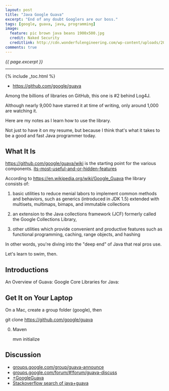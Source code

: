 ```yaml
---
layout: post
title: "Java Google Guava"
excerpt: "End of any doubt Googlers are our boss."
tags: [google, guava, java, programming]
image:
  feature: pic brown java beans 1900x500.jpg
  credit: Naked Security
  creditlink: http://cdn.wonderfulengineering.com/wp-content/uploads/2013/11/apple-wallpaper-1.jpg
comments: true
---
```

<i>{{ page.excerpt }}</i>
<hr />

{% include _toc.html %}

* <a target="_blank" href="https://github.com/google/guava">
   https://github.com/google/guava</a>

Among the billions of libraries on GitHub,
this one is #2 behind Log4J.

Although nearly 9,000 have starred it at time of writing,
only around 1,000 are watching it.

Here are my notes as I learn how to use the library.

Not just to have it on my resume, but because I think that's what it takes to be a good and fast Java programmer today.

## What It Is

<a target="_blank" href="https://github.com/google/guava/wiki">
   https://github.com/google/guava/wiki</a>
   is the starting point for the various components.

<a target="_blank" href="http://stackoverflow.com/questions/3759440/the-guava-library-for-java-what-are-its-most-useful-and-or-hidden-features?rq=1">
its-most-useful-and-or-hidden-features</a>

According to https://en.wikipedia.org/wiki/Google_Guava
the library consists of:

1. basic utilities to reduce menial labors to implement common methods and behaviors, 
such as generics (introduced in JDK 1.5) extended with
multisets, multimaps, bimaps, and immutable collections

2. an extension to the Java collections framework (JCF) formerly called the Google Collections Library,

3. other utilities which provide convenient and productive features such as 
functional programming, caching, range objects, and hashing

In other words, you're diving into the "deep end" of Java that real pros use.

Let's learn to swim, then.

## Introductions

An Overview of Guava: Google Core Libraries for Java:

   <amp-youtube data-videoid="MFEJll-wU7Q" 
   layout="responsive" width="480" height="270">
   </amp-youtube>

## Get It on Your Laptop

On a Mac, create a group folder (google), then

   git clone https://github.com/google/guava

0. Maven

   mvn initialize



## Discussion

* <a target="_blank" href="http://groups.google.com/group/guava-announce">
   groups.google.com/group/guava-announce</a>

* <a target="_blank" href="https://groups.google.com/forum/#!forum/guava-discuss">
   groups.google.com/forum/#!forum/guava-discuss</a>

* <a target="_blank" href="https://plus.google.com/+googleguava">
   +GoogleGuava</a>

* <a target="_blank" href="http://stackoverflow.com/questions/ask?tags=java+guava">
   Stackoverflow search of java+guava</a>